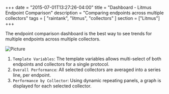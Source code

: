 +++
date = "2015-07-01T13:27:26-04:00"
title = "Dashboard - Litmus Endpoint Comparison"
description = "Comparing endpoints across multiple collectors"
tags = [ "raintank", "litmus", "collectors" ]
section = ["Litmus"]
+++

The endpoint comparison dashboard is the best way to see trends for multiple endpoints across multiple collectors.

![Picture](/img/docs/Litmus-Endpoint-Comparison.png)


1. `Template Variables`: The template variables allows multi-select of both endpoints and collectors for a single protocol. 
2. `Overall Performance`: All selected collectors are averaged into a series line, per endpoint. 
3. `Performance by Collector`: Using dynamic repeating panels, a graph is displayed for each selected collector. 

